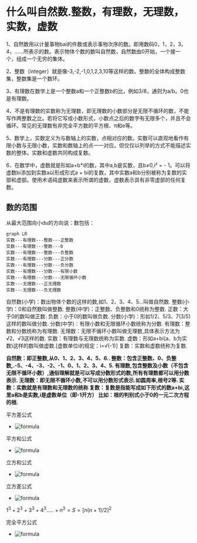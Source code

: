 
# 什么叫自然数.整数，有理数，无理数，实数，虚数

1、自然数用以计量事物bai的件数或表示事物次序的数。即用数码0，1，2，3，4，……所表示的数。表示物体个数的数叫自然数，自然数由0开始，一个接一个，组成一个无穷的集体。

2、整数（integer）就是像-3,-2,-1,0,1,2,3,10等这样的数。整数的全体构成整数集，整数集是一个数环。

3、有理数在数学上是一个整数a和一个正整数b的比，例如3/8，通则为a/b。0也是有理数。

4、不是有理数的实数称为无理数，即无理数的小数部分是无限不循环的数，不能写作两整数之比。若将它写成小数形式，小数点之后的数字有无限多个，并且不会循环。常见的无理数有非完全平方数的平方根、π和e等。

5、数学上，实数定义为与数轴上的实数，点相对应的数。实数可以直观地看作有限小数与无限小数，实数和数轴上的点一一对应。但仅仅以列举的方式不能描述实数的整体。实数和虚数共同构成复数。

6、在数学中，虚数就是形如a+b*i的数，其中a,b是实数，且b≠0,i² = - 1。可以将虚数bi添加到实数a以形成形式a + bi的复数，其中实数a和b分别被称为复数的实部和虚部。使用术语纯虚数来表示所谓的虚数，虚数表示具有非零虚部的任何复数。

## 数的范围

从最大范围向小du的方向说：数包括：

``` mermaid
graph LR
实数---有理数---整数---正整数
实数---有理数---整数---0
实数---有理数---整数---负整数
实数---有理数---分数---正分数
实数---有理数---分数---负分数
实数---有理数---分数---有限小数
实数---有理数---分数---无限循环小数
实数---无理数---正无理数
实数---无理数---负无理数
```

自然数(小学)：数出物体个数的这样的数,如1、2、3、4、5...叫做自然数.
整数(小学)：0和自然数叫做整数.
整数(中学)：正整数、负整数和0统称为整数.
正数：大于0的数叫做正数.
负数：小于0的数叫做负数.
分数(小学)：形如1/2、5/3、7(3/5)这样的数叫做分数.
分数(中学)：有限小数和无限循环小数统称为分数.
有理数：整数和分数统称为有理数.
无理数：无限不循环小数叫做无理数,具体表示方法为√2、√3这样的数.
实数：有理数与无理数统称为实数.
虚数：形如a+bi(a、b为实数)这样的数叫做虚数.[虚数单位i的规定：i=√(-1)] 
复数：实数和虚数统称为复数.

**自然数：即正整数,从0、1、2、3、4、5、6..
整数：包含正整数、0、负整数,.-5、-4、-3、-2、-1、0、1、2、3、4、5.
有理数,包含整数及小数（不包含无限不循环小数）,通俗理解就是可以写成分数形式的数,所有有理数都可以用分数表示.
无理数：即无限不循环小数,不可以用分数形式表示.如圆周率,根号2等.
实数：实数就是有理数和无理数的统称
复数：复数是指能写成如下形式的数a+bi,这里a和b是实数,i是虚数单位（即-1开方）
比如：根的判别式小于0的一元二次方程的根.**

平方差公式

- ![formula](https://dss0.baidu.com/6ONWsjip0QIZ8tyhnq/it/u=3972351108,2312720346&fm=58)

平方和公式

- ![formula](https://dss0.baidu.com/6ONWsjip0QIZ8tyhnq/it/u=3513762642,3893587575&fm=58)

立方和公式

- ![formula](https://dss0.baidu.com/6ONWsjip0QIZ8tyhnq/it/u=2504818023,2612346876&fm=58)

立方差公式

  - ![formula](https://dss1.baidu.com/6ONXsjip0QIZ8tyhnq/it/u=1987099531,807533504&fm=58)

$1^3+2^3+3^3+4^3.....+n^3=S=[n(n+1)/2]^2$

完全平方公式

- ![formula](https://dss2.baidu.com/6ONYsjip0QIZ8tyhnq/it/u=197666933,2478185337&fm=58)